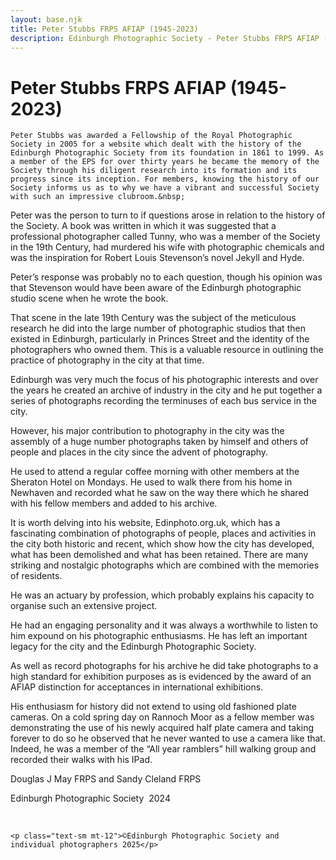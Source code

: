 ```yaml
---
layout: base.njk
title: Peter Stubbs FRPS AFIAP (1945-2023)
description: Edinburgh Photographic Society - Peter Stubbs FRPS AFIAP (1945-2023)
---
```


<div class="container mx-auto px-4 py-8">
  <div class="prose max-w-3xl mx-auto">
    <h1 class="text-3xl font-bold mb-6">Peter Stubbs FRPS AFIAP (1945-2023)</h1>

    Peter Stubbs was awarded a Fellowship of the Royal Photographic Society in 2005 for a website which dealt with the history of the Edinburgh Photographic Society from its foundation in 1861 to 1999. As a member of the EPS for over thirty years he became the memory of the Society through his diligent research into its formation and its progress since its inception. For members, knowing the history of our Society informs us as to why we have a vibrant and successful Society with such an impressive clubroom.&nbsp;

Peter was the person to turn to if questions arose in relation to the history of the Society. A book was written in which it was suggested that a professional photographer called Tunny, who was a member of the Society in the 19th Century, had murdered his wife with photographic chemicals and was the inspiration for Robert Louis Stevenson’s novel Jekyll and Hyde.

Peter’s response was probably no to each question, though his opinion was that Stevenson would have been aware of the Edinburgh photographic studio scene when he wrote the book.

That scene in the late 19th Century was the subject of the meticulous research he did into the large number of photographic studios that then existed in Edinburgh, particularly in Princes Street and the identity of the photographers who owned them. This is a valuable resource in outlining the practice of photography in the city at that time.

Edinburgh was very much the focus of his photographic interests and over the years he created an archive of industry in the city and he put together a series of photographs recording the terminuses of each bus service in the city.

However, his major contribution to photography in the city was the assembly of a huge number photographs taken by himself and others of people and places in the city since the advent of photography.

He used to attend a regular coffee morning with other members at the Sheraton Hotel on Mondays. He used to walk there from his home in Newhaven and recorded what he saw on the way there which he shared with his fellow members and added to his archive.&nbsp;

It is worth delving into his website, Edinphoto.org.uk, which has a fascinating combination of photographs of people, places and activities in the city both historic and recent, which show how the city has developed, what has been demolished and what has been retained. There are many striking and nostalgic photographs which are combined with the memories of residents.&nbsp;

He was an actuary by profession, which probably explains his capacity to organise such an extensive project.&nbsp;

He had an engaging personality and it was always a worthwhile to listen to him expound on his photographic enthusiasms. He has left an important legacy for the city and the Edinburgh Photographic Society.

As well as record photographs for his archive he did take photographs to a high standard for exhibition purposes as is evidenced by the award of an AFIAP distinction for acceptances in international exhibitions.

His enthusiasm for history did not extend to using old fashioned plate cameras. On a cold spring day on Rannoch Moor as a fellow member was demonstrating the use of his newly acquired half plate camera and taking forever to do so he observed that he never wanted to use a camera like that. Indeed, he was a member of the “All year ramblers” hill walking group and recorded their walks with his IPad.

Douglas J May FRPS and Sandy Cleland FRPS

Edinburgh Photographic Society&nbsp; 2024

&nbsp;

    <p class="text-sm mt-12">©Edinburgh Photographic Society and individual photographers 2025</p>
  </div>
</div>